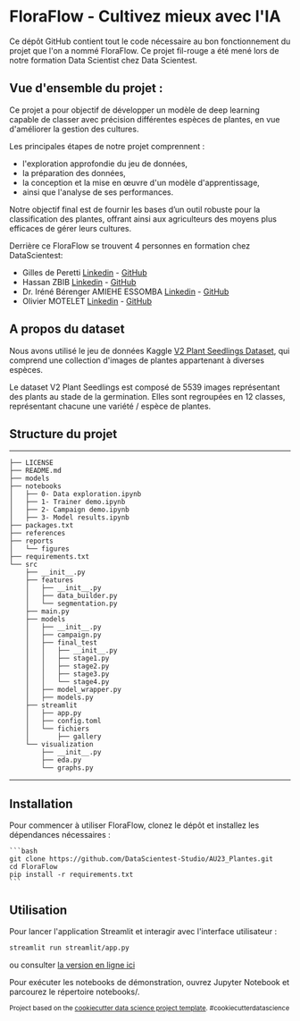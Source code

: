 # FloraFlow - Cultivez mieux avec l'IA

Ce dépôt GitHub contient tout le code nécessaire au bon fonctionnement du projet que l'on a nommé FloraFlow. Ce projet fil-rouge a été mené lors de notre formation Data Scientist chez Data Scientest. 

## Vue d'ensemble du projet :
Ce projet a pour objectif de développer un modèle de deep learning capable de classer avec précision différentes espèces de plantes, en vue d'améliorer la gestion des cultures. 

Les principales étapes de notre projet comprennent :  
- l'exploration approfondie du jeu de données, 
- la préparation des données, 
- la conception et la mise en œuvre d'un modèle d'apprentissage, 
- ainsi que l'analyse de ses performances.

Notre objectif final est de fournir les bases d’un outil robuste pour la classification des plantes, offrant ainsi aux agriculteurs des moyens plus efficaces de gérer leurs cultures.

Derrière ce FloraFlow se trouvent 4 personnes en formation chez DataScientest:

- Gilles de Peretti [Linkedin](#) - [GitHub](#)
- Hassan ZBIB [Linkedin](#) - [GitHub](#)
- Dr. Iréné Bérenger AMIEHE ESSOMBA [Linkedin](#) - [GitHub](#)
- Olivier MOTELET [Linkedin](#) - [GitHub](#)

## A propos du dataset 

Nous avons utilisé le jeu de données Kaggle [V2 Plant Seedlings Dataset](https://www.kaggle.com/datasets/vbookshelf/v2-plant-seedlings-dataset), qui comprend une collection d'images de plantes appartenant à diverses espèces. 

Le dataset V2 Plant Seedlings est composé de 5539 images représentant des plants au stade de la germination. Elles sont regroupées en 12 classes, représentant chacune une variété / espèce  de plantes.

## Structure du projet
------------

    ├── LICENSE
    ├── README.md
    ├── models
    ├── notebooks
    │   ├── 0- Data exploration.ipynb
    │   ├── 1- Trainer demo.ipynb
    │   ├── 2- Campaign demo.ipynb
    │   ├── 3- Model results.ipynb
    ├── packages.txt
    ├── references
    ├── reports
    │   └── figures
    ├── requirements.txt
    └── src
        ├── __init__.py
        ├── features
        │   ├── __init__.py
        │   ├── data_builder.py
        │   └── segmentation.py
        ├── main.py
        ├── models
        │   ├── __init__.py
        │   ├── campaign.py
        │   ├── final_test
        │   │   ├── __init__.py
        │   │   ├── stage1.py
        │   │   ├── stage2.py
        │   │   ├── stage3.py
        │   │   └── stage4.py
        │   ├── model_wrapper.py
        │   ├── models.py
        ├── streamlit
        │   ├── app.py
        │   ├── config.toml
        │   └── fichiers
        │       ├── gallery
        └── visualization
            ├── __init__.py
            ├── eda.py
            └── graphs.py

--------

## Installation

Pour commencer à utiliser FloraFlow, clonez le dépôt et installez les dépendances nécessaires :

    ```bash
    git clone https://github.com/DataScientest-Studio/AU23_Plantes.git
    cd FloraFlow
    pip install -r requirements.txt
    ```

## Utilisation

Pour lancer l'application Streamlit et interagir avec l'interface utilisateur :

```bash
streamlit run streamlit/app.py 
```

ou consulter [la version en ligne ici](#)

Pour exécuter les notebooks de démonstration, ouvrez Jupyter Notebook et parcourez le répertoire notebooks/.


<p><small>Project based on the <a target="_blank" href="https://drivendata.github.io/cookiecutter-data-science/">cookiecutter data science project template</a>. #cookiecutterdatascience</small></p>
